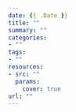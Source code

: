 ```yaml
---
date: {{ .Date }}
title: ""
summary: ""
categories:
- ""
tags:
- ""
resources:
- src: ""
  params:
    cover: true
url: ""
---
```

